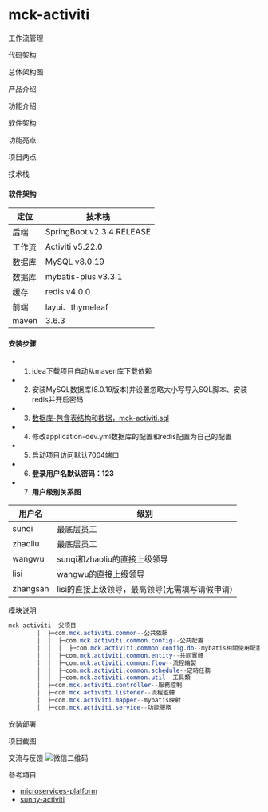 # mck-activiti

工作流管理

代码架构

总体架构图

产品介绍

功能介绍

软件架构

功能亮点

项目两点

技术栈

#### 软件架构

| 定位    | 技术栈     |
|-------|---------------------------|
| 后端    | SpringBoot v2.3.4.RELEASE |
| 工作流   | Activiti v5.22.0          |
| 数据库   | MySQL v8.0.19             |
| 数据库   | mybatis-plus v3.3.1       |
| 缓存    | redis   v4.0.0            |
| 前端    | layui、thymeleaf           |
| maven | 3.6.3                     |

#### 安装步骤

-
    1. idea下载项目自动从maven库下载依赖
-
    2. 安装MySQL数据库(8.0.19版本)并设置忽略大小写导入SQL脚本、安装redis并开启密码
-
    3. [数据库-包含表结构和数据，mck-activiti.sql](db/mck-activiti.sql)
-
    4. 修改application-dev.yml数据库的配置和redis配置为自己的配置
-
    5. 启动项目访问默认7004端口
-
    6. **登录用户名默认密码：123**
-
    7. **用户级别关系图**

| 用户名  | 级别               |
|-----|-------------------|
| sunqi  | 最底层员工|
| zhaoliu | 最底层员工             |
| wangwu | sunqi和zhaoliu的直接上级领导      |
| lisi | wangwu的直接上级领导      |
| zhangsan| lisi的直接上级领导，最高领导(无需填写请假申请)|

模块说明

```java
mck-activiti--父项目
        │  ├─com.mck.activiti.common--公共依賴
        │  │  ├─com.mck.activiti.common.config--公共配置
        │  │  │  ├─com.mck.activiti.common.config.db--mybatis相關使用配置
        │  │  ├─com.mck.activiti.common.entity--共同實體
        │  │  ├─com.mck.activiti.common.flow--流程繪製
        │  │  ├─com.mck.activiti.common.schedule--定時任務
        │  │  ├─com.mck.activiti.common.util--工具類
        │  ├─com.mck.activiti.controller--服務控制
        │  ├─com.mck.activiti.listener--流程監聽
        │  ├─com.mck.activiti.mapper--mybatis映射
        │  ├─com.mck.activiti.service--功能服務
```

安装部署

项目截图

交流与反馈
![微信二维码](./images/2fe827338ec8c673e5473365680265a.jpg)

參考項目

- [microservices-platform](https://gitee.com/zlt2000/microservices-platform)
- [sunny-activiti](https://gitee.com/itsunny/sunny-activiti)